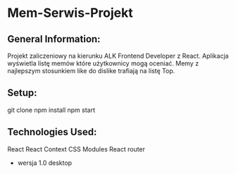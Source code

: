 # Mem-Serwis-Projekt

## General Information:
Projekt zaliczeniowy na kierunku ALK Frontend Developer z React. 
Aplikacja wyświetla listę memów które użytkownicy mogą oceniać. 
Memy z najlepszym stosunkiem like do dislike trafiają na listę Top. 

## Setup:
git clone
npm install
npm start

## Technologies Used:
React
React Context
CSS Modules
React router

* wersja 1.0 desktop

